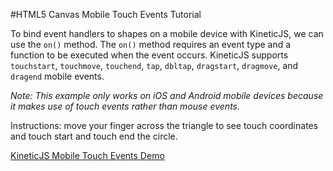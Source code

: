 
#HTML5 Canvas Mobile Touch Events Tutorial

To bind event handlers to shapes on a mobile device with KineticJS, we can use the `on()` method.
The `on()` method requires an event type and a function to be executed when the event occurs.
KineticJS supports `touchstart`, `touchmove`, `touchend`, `tap`, `dbltap`, `dragstart`, `dragmove`, and `dragend` mobile events.

*Note: This example only works on iOS and Android mobile devices because it makes use of touch events rather than mouse events.*

Instructions: move your finger across the triangle to see touch coordinates and touch start and touch end the circle.

<a class="jsbin-embed" href="http://jsbin.com/memivo/1/embed?js,output">KineticJS Mobile Touch Events Demo</a><script src="http://static.jsbin.com/js/embed.js"></script>